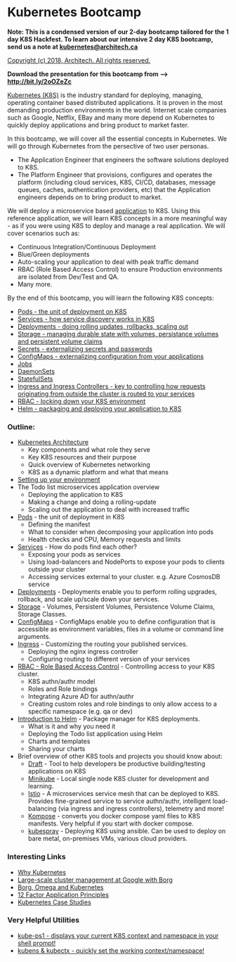 # Kubernetes Bootcamp #

**Note: This is a condensed version of our 2-day bootcamp tailored for the 1 day K8S Hackfest. To learn about our intensive 2 day K8S bootcamp, send us a note at kubernetes@architech.ca**

[Copyright (c) 2018, Architech. All rights reserved.](./COPYRIGHT.md)

**Download the presentation for this bootcamp from --> http://bit.ly/2oOZeZc**

[Kubernetes (K8S)](https://kubernetes.io/docs/home/) is the industry standard for deploying, managing, operating container based distributed applications.  It is proven in the most demanding production environments in the world.  Internet scale companies such as Google, Netflix, EBay and many more depend on Kubernetes to quickly deploy applications and bring product to market faster.

In this bootcamp, we will cover all the essential concepts in Kubernetes. We will go through Kubernetes from the persective of two user personas.

- The Application Engineer that engineers the software solutions deployed to K8S.
- The Platform Engineer that provisions, configures and operates the platform (including cloud services, K8S, CI/CD, databases, message queues, caches, authentication providers, etc) that the Application engineers depends on to bring product to market.

We will deploy a microservice based [application](./todo-app/README.md) to K8S.  Using this reference application, we will learn K8S concepts in a more meaningful way - as if you were using K8S to deploy and manage a real application.  We will cover scenarios such as:

- Continuous Integration/Continuous Deployment
- Blue/Green deployments
- Auto-scaling your application to deal with peak traffic demand
- RBAC (Role Based Access Control) to ensure Production environments are isolated from Dev/Test and QA.
- Many more.

By the end of this bootcamp, you will learn the following K8S concepts:

- [Pods - the unit of deployment on K8S](https://kubernetes.io/docs/concepts/workloads/pods/pod-overview/)
- [Services - how service discovery works in K8S](https://kubernetes.io/docs/concepts/services-networking/connect-applications-service/)
- [Deployments - doing rolling updates, rollbacks, scaling out](https://kubernetes.io/docs/concepts/workloads/controllers/deployment/)
- [Storage - managing durable state with volumes, persistance volumes and persistent volume claims](https://kubernetes.io/docs/concepts/storage/volumes/)
- [Secrets - externalizing secrets and passwords](https://kubernetes.io/docs/concepts/configuration/secret/)
- [ConfigMaps - externalizing configuration from your applications](https://kubernetes.io/docs/tasks/configure-pod-container/configure-pod-configmap/)
- [Jobs](https://kubernetes.io/docs/concepts/workloads/controllers/jobs-run-to-completion/)
- [DaemonSets](https://kubernetes.io/docs/concepts/workloads/controllers/daemonset/)
- [StatefulSets](https://kubernetes.io/docs/concepts/workloads/controllers/statefulset/)
- [Ingress and Ingress Controllers - key to controlling how requests originating from outside the cluster is routed to your services](https://kubernetes.io/docs/concepts/services-networking/ingress/)
- [RBAC - locking down your K8S environment](https://kubernetes.io/docs/admin/authorization/rbac/)
- [Helm - packaging and deploying your application to K8S](https://docs.helm.sh/)

### Outline: ###

- [Kubernetes Architecture](./bootcamp/exercises/Architecture.md)
    - Key components and what role they serve
    - Key K8S resources and their purpose
    - Quick overview of Kubernetes networking
    - K8S as a dynamic platform and what that means
- [Setting up your environment](./bootcamp/exercises/setup.md)
- The Todo list microservices application overview
    - Deploying the application to K8S
    - Making a change and doing a rolling-update
    - Scaling out the application to deal with increased traffic
- [Pods](./pods/README.md) - the unit of deployment in K8S
    - Defining the manifest
    - What to consider when decomposing your application into pods
    - Health checks and CPU, Memory requests and limits
- [Services](./services/README.md) - How do pods find each other?
    - Exposing your pods as services
    - Using load-balancers and NodePorts to expose your pods to clients outside your cluster
    - Accessing services external to your cluster. e.g. Azure CosmosDB service
- [Deployments](./deployments/README.md) - Deployments enable you to perform rolling upgrades, rollback, and scale up/scale down your services.
- [Storage](./storage/README.md) - Volumes, Persistent Volumes, Persistence Volume Claims, Storage Classes.
- [ConfigMaps](./configmaps/README.md) - ConfigMaps enable you to define configuration that is accessible as environment variables, files in a volume or command line arguments.
- [Ingress](./ingress/README.md) - Customizing the routing your published services.
    - Deploying the nginx ingress controller
    - Configuring routing to different version of your services
- [RBAC - Role Based Access Control](./rbac/README.md) - Controlling access to your K8S cluster.
    - K8S authn/authr model
    - Roles and Role bindings
    - Integrating Azure AD for authn/authr
    - Creating custom roles and role bindings to only allow access to a specific namespace (e.g. qa or dev)
- [Introduction to Helm](./helm/README.md) - Package manager for K8S deployments.
    - What is it and why you need it
    - Deploying the Todo list application using Helm
    - Charts and templates
    - Sharing your charts
- Brief overview of other K8S tools and projects you should know about:
    - [Draft](https://github.com/Azure/draft) - Tool to help developers be productive building/testing applications on K8S
    - [Minikube](https://github.com/kubernetes/minikube) - Local single node K8S cluster for development and learning.
    - [Istio](https://istio.io/docs/) - A microservices service mesh that can be deployed to K8S.  Provides fine-grained service to service authn/authr, intelligent load-balancing (via ingress and ingress controllers), telemetry and more!
    - [Kompose](http://kompose.io/) - converts you docker compose yaml files to K8S manifests.  Very helpful if you start with docker compose.
    - [kubespray](https://github.com/kubernetes-incubator/kubespray) - Deploying K8S using ansible. Can be used to deploy on bare metal, on-premises VMs, various cloud providers.

### Interesting Links ###

* [Why Kubernetes](https://apprenda.com/why-kubernetes/)
* [Large-scale cluster management at Google with Borg](https://research.google.com/pubs/pub43438.html)
* [Borg, Omega and Kubernetes](https://static.googleusercontent.com/media/research.google.com/en//pubs/archive/44843.pdf)
* [12 Factor Application Principles](https://12factor.net/)
* [Kubernetes Case Studies](https://kubernetes.io/case-studies/)

### Very Helpful Utilities ###

* [kube-ps1 - displays your current K8S context and namespace in your shell prompt!](https://github.com/jonmosco/kube-ps1)
* [kubens & kubectx - quickly set the working context/namespace!](https://github.com/ahmetb/kubectx)